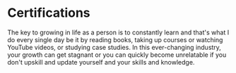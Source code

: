 # Certifications


The key to growing in life as a person is to constantly learn and that's what I do every single day be it by reading books, taking up courses or watching YouTube videos, or studying case studies. In this ever-changing industry, your growth can get stagnant or you can quickly become unrelatable if you don't upskill and update yourself and your skills and knowledge.
